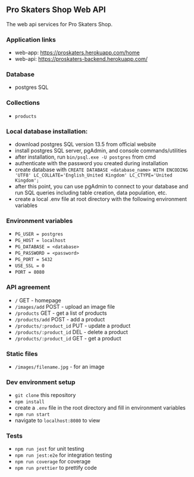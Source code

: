 ## Pro Skaters Shop Web API

The web api services for Pro Skaters Shop.

### Application links

- web-app: https://proskaters.herokuapp.com/home
- web-api: https://proskaters-backend.herokuapp.com/

### Database

- postgres SQL

### Collections

- `products`

### Local database installation:

- download postgres SQL version 13.5 from official website
- install postgres SQL server, pgAdmin, and console commands/utilities
- after installation, run `bin/psql.exe -U postgres` from cmd
- authenticate with the password you created during installation
- create database with `CREATE DATABASE <database_name> WITH ENCODING 'UTF8' LC_COLLATE='English_United Kingdom' LC_CTYPE='United Kingdom';`
- after this point, you can use pgAdmin to connect to your database and run SQL queries including table creation, data population, etc.
- create a local .env file at root directory with the following environment variables

### Environment variables

- `PG_USER = postgres`
- `PG_HOST = localhost`
- `PG_DATABASE = <database>`
- `PG_PASSWORD = <password>`
- `PG_PORT = 5432`
- `USE_SSL = 0`
- `PORT = 8080`

### API agreement

- `/` GET - homepage
- `/images/add` POST - upload an image file
- `/products` GET - get a list of products
- `/products/add` POST - add a product
- `/products/:product_id` PUT - update a product
- `/products/:product_id` DEL - delete a product
- `/products/:product_id` GET - get a product

### Static files

- `/images/filename.jpg` - for an image

### Dev environment setup

- `git clone` this repository
- `npm install`
- create a `.env` file in the root directory and fill in environment variables
- `npm run start`
- navigate to `localhost:8080` to view

### Tests

- `npm run jest` for unit testing
- `npm run jest:e2e` for integration testing
- `npm run coverage` for coverage
- `npm run prettier` to prettify code
